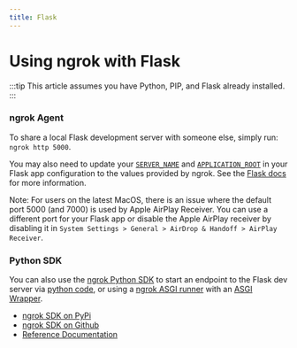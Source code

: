 ```yaml
---
title: Flask
---
```


# Using ngrok with Flask

:::tip
This article assumes you have Python, PIP, and Flask already installed.
:::

### ngrok Agent

To share a local Flask development server with someone else, simply run: `ngrok http 5000`.

You may also need to update your [`SERVER_NAME`](https://flask.palletsprojects.com/en/3.0.x/config/#SERVER_NAME) and [`APPLICATION_ROOT`](https://flask.palletsprojects.com/en/3.0.x/config/#APPLICATION_ROOT) in your Flask app configuration to the values provided by ngrok. See the [Flask docs](https://flask.palletsprojects.com/en/3.0.x/config/#builtin-configuration-values) for more information.

Note: For users on the latest MacOS, there is an issue where the default port 5000 (and 7000) is used by Apple AirPlay Receiver. You can use a different port for your Flask app or disable the Apple AirPlay receiver by disabling it in `System Settings > General > AirDrop & Handoff > AirPlay Receiver`.

### Python SDK

You can also use the [ngrok Python SDK](https://github.com/ngrok/ngrok-python) to start an endpoint to the Flask dev server via [python code](https://github.com/ngrok/ngrok-python#frameworks), or using a [ngrok ASGI runner](https://github.com/ngrok/ngrok-python#asgi-runner---tunnels-to-uvicorn-gunicorn-django-and-more-with-no-code) with an [ASGI Wrapper](https://flask.palletsprojects.com/en/2.3.x/deploying/asgi/).

- [ngrok SDK on PyPi](https://pypi.org/project/ngrok/)
- [ngrok SDK on Github](https://github.com/ngrok/ngrok-python)
- [Reference Documentation](https://ngrok.github.io/ngrok-python/)
